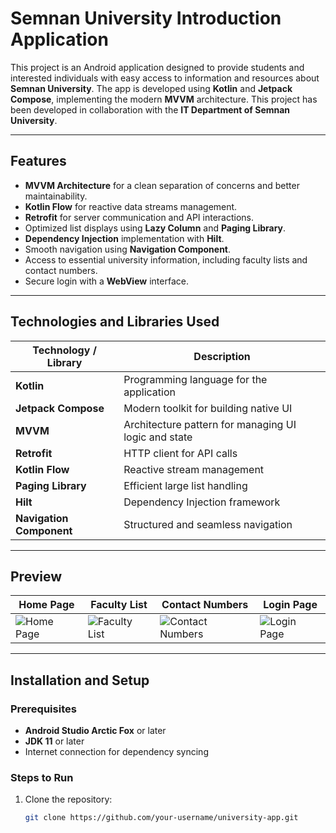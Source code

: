 # Semnan University Introduction Application

This project is an Android application designed to provide students and interested individuals with easy access to information and resources about **Semnan University**. The app is developed using **Kotlin** and **Jetpack Compose**, implementing the modern **MVVM** architecture. This project has been developed in collaboration with the **IT Department of Semnan University**.

---

## Features
- **MVVM Architecture** for a clean separation of concerns and better maintainability.
- **Kotlin Flow** for reactive data streams management.
- **Retrofit** for server communication and API interactions.
- Optimized list displays using **Lazy Column** and **Paging Library**.
- **Dependency Injection** implementation with **Hilt**.
- Smooth navigation using **Navigation Component**.
- Access to essential university information, including faculty lists and contact numbers.
- Secure login with a **WebView** interface.

---

## Technologies and Libraries Used
| Technology / Library    | Description                                                  |
|--------------------------|--------------------------------------------------------------|
| **Kotlin**              | Programming language for the application                     |
| **Jetpack Compose**     | Modern toolkit for building native UI                        |
| **MVVM**                | Architecture pattern for managing UI logic and state         |
| **Retrofit**            | HTTP client for API calls                                    |
| **Kotlin Flow**         | Reactive stream management                                   |
| **Paging Library**      | Efficient large list handling                                |
| **Hilt**                | Dependency Injection framework                               |
| **Navigation Component**| Structured and seamless navigation                          |

---

## Preview
| Home Page | Faculty List | Contact Numbers | Login Page |
|-----------|--------------|-----------------|------------|
| ![Home Page](assets/main_picture) | ![Faculty List](assets/faculties) | ![Contact Numbers](assets/phone_numbers) | ![Login Page](assets/login) |

---

## Installation and Setup

### Prerequisites
- **Android Studio Arctic Fox** or later
- **JDK 11** or later
- Internet connection for dependency syncing

### Steps to Run
1. Clone the repository:
   ```bash
   git clone https://github.com/your-username/university-app.git
